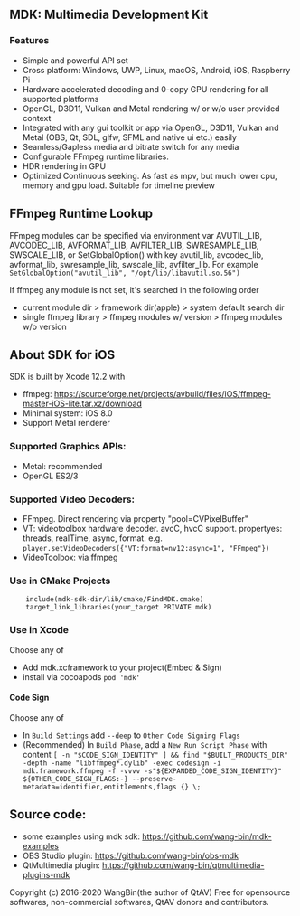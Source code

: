 ## MDK: Multimedia Development Kit

### Features
- Simple and powerful API set
- Cross platform: Windows, UWP, Linux, macOS, Android, iOS, Raspberry Pi
- Hardware accelerated decoding and 0-copy GPU rendering for all supported platforms
- OpenGL, D3D11, Vulkan and Metal rendering w/ or w/o user provided context
- Integrated with any gui toolkit or app via OpenGL, D3D11, Vulkan and Metal (OBS, Qt, SDL, glfw, SFML and native ui etc.) easily
- Seamless/Gapless media and bitrate switch for any media
- Configurable FFmpeg runtime libraries.
- HDR rendering in GPU
- Optimized Continuous seeking. As fast as mpv, but much lower cpu, memory and gpu load. Suitable for timeline preview

## FFmpeg Runtime Lookup
FFmpeg modules can be specified via environment var AVUTIL_LIB, AVCODEC_LIB, AVFORMAT_LIB, AVFILTER_LIB, SWRESAMPLE_LIB, SWSCALE_LIB, or SetGlobalOption() with key avutil_lib, avcodec_lib, avformat_lib, swresample_lib, swscale_lib, avfilter_lib. For example `SetGlobalOption("avutil_lib", "/opt/lib/libavutil.so.56")`

If ffmpeg any module is not set, it's searched in the following order
- current module dir > framework dir(apple) > system default search dir
- single ffmpeg library > ffmpeg modules w/ version > ffmpeg modules w/o version


## About SDK for iOS
SDK is built by Xcode 12.2 with
- ffmpeg: https://sourceforge.net/projects/avbuild/files/iOS/ffmpeg-master-iOS-lite.tar.xz/download
- Minimal system: iOS 8.0
- Support Metal renderer

### Supported Graphics APIs:
- Metal: recommended
- OpenGL ES2/3

### Supported Video Decoders:
- FFmpeg. Direct rendering via property "pool=CVPixelBuffer"
- VT: videotoolbox hardware decoder. avcC, hvcC support. propertyes: threads, realTime, async, format. e.g. `player.setVideoDecoders({"VT:format=nv12:async=1", "FFmpeg"})`
- VideoToolbox: via ffmpeg

### Use in CMake Projects
```
	include(mdk-sdk-dir/lib/cmake/FindMDK.cmake)
	target_link_libraries(your_target PRIVATE mdk)
```

### Use in Xcode
Choose any of
- Add mdk.xcframework to your project(Embed & Sign)
- install via cocoapods `pod 'mdk'`

#### Code Sign
Choose any of
- In `Build Settings` add `--deep` to `Other Code Signing Flags`
- (Recommended) In `Build Phase`, add a `New Run Script Phase` with content `[ -n "$CODE_SIGN_IDENTITY" ] && find "$BUILT_PRODUCTS_DIR" -depth -name "libffmpeg*.dylib" -exec codesign -i mdk.framework.ffmpeg -f -vvvv -s"${EXPANDED_CODE_SIGN_IDENTITY}" ${OTHER_CODE_SIGN_FLAGS:-} --preserve-metadata=identifier,entitlements,flags {} \;`

## Source code:
- some examples using mdk sdk: https://github.com/wang-bin/mdk-examples
- OBS Studio plugin: https://github.com/wang-bin/obs-mdk
- QtMultimedia plugin: https://github.com/wang-bin/qtmultimedia-plugins-mdk

Copyright (c) 2016-2020 WangBin(the author of QtAV) <wbsecg1 at gmail.com>
Free for opensource softwares, non-commercial softwares, QtAV donors and contributors.